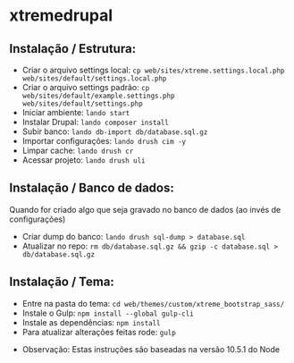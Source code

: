 # xtremedrupal

## Instalação / Estrutura:
- Criar o arquivo settings local: ```cp web/sites/xtreme.settings.local.php web/sites/default/settings.local.php```
- Criar o arquivo settings padrão: ```cp web/sites/default/example.settings.php web/sites/default/settings.php```
- Iniciar ambiente: ```lando start```
- Instalar Drupal: ```lando composer install```
- Subir banco: ```lando db-import db/database.sql.gz```
- Importar configurações: ```lando drush cim -y```
- Limpar cache: ```lando drush cr```
- Acessar projeto: ```lando drush uli```

## Instalação / Banco de dados:
Quando for criado algo que seja gravado no banco de dados (ao invés de configurações)
- Criar dump do banco: ```lando drush sql-dump > database.sql```
- Atualizar no repo: ```rm db/database.sql.gz && gzip -c database.sql > db/database.sql.gz```

## Instalação / Tema:

- Entre na pasta do tema: ```cd web/themes/custom/xtreme_bootstrap_sass/```
- Instale o Gulp: ```npm install --global gulp-cli```
- Instale as dependências: ```npm install```
- Para atualizar alterações feitas rode: ```gulp```

* Observação: Estas instruções são baseadas na versão 10.5.1 do Node
